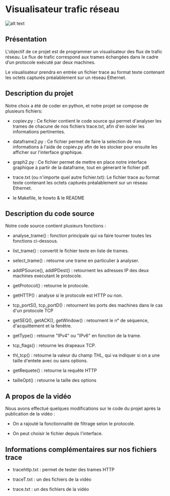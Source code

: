 # Visualisateur trafic réseau

![alt text](https://pandorafms.com/blog/wp-content/uploads/2020/10/analisis-de-trafico-de-red-featured.jpg)

## Présentation

L'objectif de ce projet est de programmer un visualisateur des flux de trafic réseau.
Le flux de trafic correspond aux trames échangées dans le cadre d’un protocole
exécuté par deux machines.

Le visualisateur prendra en entrée un fichier trace au format texte contenant les
octets capturés préalablement sur un réseau Ethernet.


## Description du projet

Notre choix a été de coder en python, et notre projet se compose de plusieurs fichiers:
- copiev.py :
Ce fichier contient le code source qui permet d'analyser les trames de chacune de nos fichiers trace.txt, afin d'en isoler les informations pertinentes.

- dataframe2.py : Ce fichier permet de faire la selection de nos informations à l'aide de copiev.py afin de les stocker pour ensuite les afficher sur l'interface graphique.

- graph2.py : Ce fichier permet de mettre en place notre interface graphique à partir de la dataframe, tout en génerant le fichier pdf.

- trace.txt (ou n'importe quel autre fichier.txt): Le fichier trace au format texte contenant les octets capturés préalablement sur un réseau Ethernet.

- le Makefile, le howto & le README

## Description du code source

Notre code source contient plusieurs fonctions :
- analyse_trame() : fonction principale qui va faire tourner toutes les fonctions ci-dessous.

- list_trame() : convertit le fichier texte en liste de trames.

- select_trame() : retourne une trame en particulier à analyser.

- addIPSource(), addIPDest() : retournent les adresses IP des deux machines executant le protocole.

- getProtocol() : retourne le protocole.

- getHTTP() : analyse si le protocole est HTTP ou non.

- tcp_portS(), tcp_portD() : retournent les ports des machines dans le cas d'un protocole TCP

- getSEQ(), getACK(), getWindow() : retournent le n° de séquence, d'acquittement et la fenêtre.

- getType() : retourne "IPv4" ou "IPv6" en fonction de la trame.

- tcp_flags() : retourne les drapeaux TCP.

- thl_tcp() : retourne la valeur du champ THL, qui va indiquer si on a une taille d'entete avec ou sans options.

- getRequete() : retourne la requête HTTP

- tailleOpt() : retourne la taille des options

## A propos de la vidéo

Nous avons effectué quelques modifications sur le code du projet après la publication de la vidéo :

- On a rajouté la fonctionnalité de filtrage selon le protocole.

- On peut choisir le fichier depuis l'interface.

## Informations complémentaires sur nos fichiers trace

- tracehttp.txt : permet de tester des trames HTTP

- traceT.txt : un des fichiers de la vidéo

- trace.txt : un des fichiers de la vidéo
